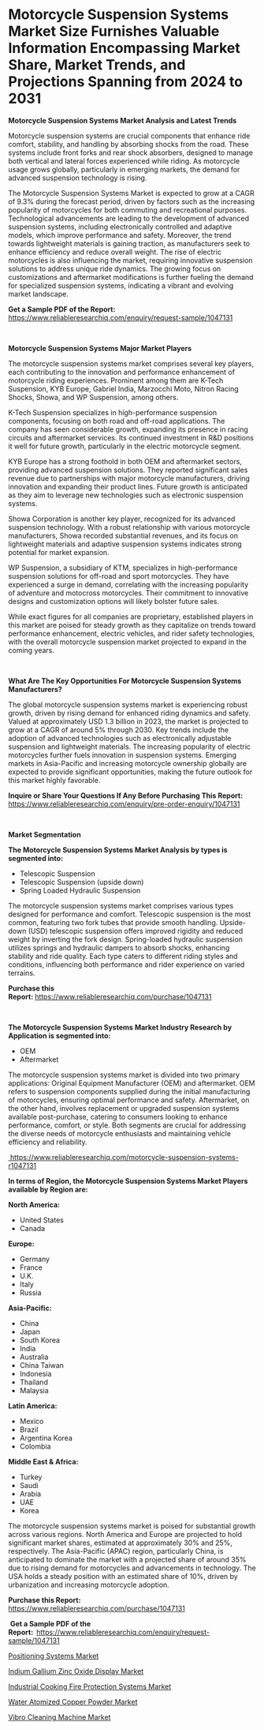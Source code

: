 <p><h1>Motorcycle Suspension Systems Market Size Furnishes Valuable Information Encompassing Market Share, Market Trends, and Projections Spanning from 2024 to 2031</h1></p><p><strong>Motorcycle Suspension Systems Market Analysis and Latest Trends</strong></p>
<p><p>Motorcycle suspension systems are crucial components that enhance ride comfort, stability, and handling by absorbing shocks from the road. These systems include front forks and rear shock absorbers, designed to manage both vertical and lateral forces experienced while riding. As motorcycle usage grows globally, particularly in emerging markets, the demand for advanced suspension technology is rising.</p><p>The Motorcycle Suspension Systems Market is expected to grow at a CAGR of 9.3% during the forecast period, driven by factors such as the increasing popularity of motorcycles for both commuting and recreational purposes. Technological advancements are leading to the development of advanced suspension systems, including electronically controlled and adaptive models, which improve performance and safety. Moreover, the trend towards lightweight materials is gaining traction, as manufacturers seek to enhance efficiency and reduce overall weight. The rise of electric motorcycles is also influencing the market, requiring innovative suspension solutions to address unique ride dynamics. The growing focus on customizations and aftermarket modifications is further fueling the demand for specialized suspension systems, indicating a vibrant and evolving market landscape.</p></p>
<p><strong>Get a Sample PDF of the Report:&nbsp;</strong> <a href="https://www.reliableresearchiq.com/enquiry/request-sample/1047131?utm_campaign=1123&utm_medium=2&utm_source=Github&utm_content=ia&utm_term=06122024&utm_id=motorcycle-suspension-systems">https://www.reliableresearchiq.com/enquiry/request-sample/1047131</a></p>
<p>&nbsp;</p>
<p><strong>Motorcycle Suspension Systems Major Market Players</strong></p>
<p><p>The motorcycle suspension systems market comprises several key players, each contributing to the innovation and performance enhancement of motorcycle riding experiences. Prominent among them are K-Tech Suspension, KYB Europe, Gabriel India, Marzocchi Moto, Nitron Racing Shocks, Showa, and WP Suspension, among others.</p><p>K-Tech Suspension specializes in high-performance suspension components, focusing on both road and off-road applications. The company has seen considerable growth, expanding its presence in racing circuits and aftermarket services. Its continued investment in R&D positions it well for future growth, particularly in the electric motorcycle segment.</p><p>KYB Europe has a strong foothold in both OEM and aftermarket sectors, providing advanced suspension solutions. They reported significant sales revenue due to partnerships with major motorcycle manufacturers, driving innovation and expanding their product lines. Future growth is anticipated as they aim to leverage new technologies such as electronic suspension systems.</p><p>Showa Corporation is another key player, recognized for its advanced suspension technology. With a robust relationship with various motorcycle manufacturers, Showa recorded substantial revenues, and its focus on lightweight materials and adaptive suspension systems indicates strong potential for market expansion.</p><p>WP Suspension, a subsidiary of KTM, specializes in high-performance suspension solutions for off-road and sport motorcycles. They have experienced a surge in demand, correlating with the increasing popularity of adventure and motocross motorcycles. Their commitment to innovative designs and customization options will likely bolster future sales.</p><p>While exact figures for all companies are proprietary, established players in this market are poised for steady growth as they capitalize on trends toward performance enhancement, electric vehicles, and rider safety technologies, with the overall motorcycle suspension market projected to expand in the coming years.</p></p>
<p>&nbsp;</p>
<p><strong>What Are The Key Opportunities For Motorcycle Suspension Systems Manufacturers?</strong></p>
<p><p>The global motorcycle suspension systems market is experiencing robust growth, driven by rising demand for enhanced riding dynamics and safety. Valued at approximately USD 1.3 billion in 2023, the market is projected to grow at a CAGR of around 5% through 2030. Key trends include the adoption of advanced technologies such as electronically adjustable suspension and lightweight materials. The increasing popularity of electric motorcycles further fuels innovation in suspension systems. Emerging markets in Asia-Pacific and increasing motorcycle ownership globally are expected to provide significant opportunities, making the future outlook for this market highly favorable.</p></p>
<p><strong>Inquire or Share Your Questions If Any Before Purchasing This Report:</strong> <a href="https://www.reliableresearchiq.com/enquiry/pre-order-enquiry/1047131?utm_campaign=1123&utm_medium=2&utm_source=Github&utm_content=ia&utm_term=06122024&utm_id=motorcycle-suspension-systems">https://www.reliableresearchiq.com/enquiry/pre-order-enquiry/1047131</a></p>
<p>&nbsp;</p>
<p><strong>Market Segmentation</strong></p>
<p><strong>The Motorcycle Suspension Systems Market Analysis by types is segmented into:</strong></p>
<p><ul><li>Telescopic Suspension</li><li>Telescopic Suspension (upside down)</li><li>Spring Loaded Hydraulic Suspension</li></ul></p>
<p><p>The motorcycle suspension systems market comprises various types designed for performance and comfort. Telescopic suspension is the most common, featuring two fork tubes that provide smooth handling. Upside-down (USD) telescopic suspension offers improved rigidity and reduced weight by inverting the fork design. Spring-loaded hydraulic suspension utilizes springs and hydraulic dampers to absorb shocks, enhancing stability and ride quality. Each type caters to different riding styles and conditions, influencing both performance and rider experience on varied terrains.</p></p>
<p><strong>Purchase this Report:&nbsp;</strong><a href="https://www.reliableresearchiq.com/purchase/1047131?utm_campaign=1123&utm_medium=2&utm_source=Github&utm_content=ia&utm_term=06122024&utm_id=motorcycle-suspension-systems">https://www.reliableresearchiq.com/purchase/1047131</a></p>
<p>&nbsp;</p>
<p><strong>The Motorcycle Suspension Systems Market Industry Research by Application is segmented into:</strong></p>
<p><ul><li>OEM</li><li>Aftermarket</li></ul></p>
<p><p>The motorcycle suspension systems market is divided into two primary applications: Original Equipment Manufacturer (OEM) and aftermarket. OEM refers to suspension components supplied during the initial manufacturing of motorcycles, ensuring optimal performance and safety. Aftermarket, on the other hand, involves replacement or upgraded suspension systems available post-purchase, catering to consumers looking to enhance performance, comfort, or style. Both segments are crucial for addressing the diverse needs of motorcycle enthusiasts and maintaining vehicle efficiency and reliability.</p></p>
<p><a href="https://www.reliableresearchiq.com/motorcycle-suspension-systems-r1047131?utm_campaign=1123&utm_medium=2&utm_source=Github&utm_content=ia&utm_term=06122024&utm_id=motorcycle-suspension-systems">&nbsp;https://www.reliableresearchiq.com/motorcycle-suspension-systems-r1047131</a></p>
<p><strong>In terms of Region, the Motorcycle Suspension Systems Market Players available by Region are:</strong></p>
<p>
    <p> <strong> North America: </strong>
        <ul>
            <li>United States</li>
            <li>Canada</li>
        </ul>
        </p> 
    <p> <strong> Europe: </strong>
        <ul>
            <li>Germany</li>
            <li>France</li>
            <li>U.K.</li>
            <li>Italy</li>
            <li>Russia</li>
        </ul>
        </p> 
    <p> <strong> Asia-Pacific: </strong>
        <ul>
            <li>China</li>
            <li>Japan</li>
            <li>South Korea</li>
            <li>India</li>
            <li>Australia</li>
            <li>China Taiwan</li>
            <li>Indonesia</li>
            <li>Thailand</li>
            <li>Malaysia</li>
        </ul>
        </p> 
    <p> <strong> Latin America: </strong>
        <ul>
            <li>Mexico</li>
            <li>Brazil</li>
            <li>Argentina Korea</li>
            <li>Colombia</li>
        </ul>
        </p> 
    <p> <strong> Middle East & Africa: </strong>
        <ul>
            <li>Turkey</li>
            <li>Saudi</li>
            <li>Arabia</li>
            <li>UAE</li>
            <li>Korea</li>
        </ul>
    </p>
    </p>
<p><p>The motorcycle suspension systems market is poised for substantial growth across various regions. North America and Europe are projected to hold significant market shares, estimated at approximately 30% and 25%, respectively. The Asia-Pacific (APAC) region, particularly China, is anticipated to dominate the market with a projected share of around 35% due to rising demand for motorcycles and advancements in technology. The USA holds a steady position with an estimated share of 10%, driven by urbanization and increasing motorcycle adoption.</p></p>
<p><strong>Purchase this Report: </strong><a href="https://www.reliableresearchiq.com/purchase/1047131?utm_campaign=1123&utm_medium=2&utm_source=Github&utm_content=ia&utm_term=06122024&utm_id=motorcycle-suspension-systems">https://www.reliableresearchiq.com/purchase/1047131</a></p>
<p>&nbsp;<strong>Get a Sample PDF of the Report:&nbsp;&nbsp;</strong><a href="https://www.reliableresearchiq.com/enquiry/request-sample/1047131?utm_campaign=1123&utm_medium=2&utm_source=Github&utm_content=ia&utm_term=06122024&utm_id=motorcycle-suspension-systems">https://www.reliableresearchiq.com/enquiry/request-sample/1047131</a></p>
<p><strong></strong></p>
<p><p><a href="https://www.linkedin.com/pulse/competitive-analysis-positioning-systems-market-from-2024-1r2le?utm_campaign=1123&utm_medium=2&utm_source=Github&utm_content=ia&utm_term=06122024&utm_id=motorcycle-suspension-systems">Positioning Systems Market</a></p><p><a href="https://issuu.com/reportprime-2/docs/indium-gallium-zinc-oxide-display-market-size-2030?utm_campaign=1123&utm_medium=2&utm_source=Github&utm_content=ia&utm_term=06122024&utm_id=motorcycle-suspension-systems">Indium Gallium Zinc Oxide Display Market</a></p><p><a href="https://github.com/dierdrecrichton210/Market-Research-Report-List-1/blob/main/industrial-cooking-fire-protection-systems-market.md?utm_campaign=1123&utm_medium=2&utm_source=Github&utm_content=ia&utm_term=06122024&utm_id=motorcycle-suspension-systems">Industrial Cooking Fire Protection Systems Market</a></p><p><a href="https://www.linkedin.com/pulse/water-atomized-copper-powder-market-size-trends-10-growth-hejme?utm_campaign=1123&utm_medium=2&utm_source=Github&utm_content=ia&utm_term=06122024&utm_id=motorcycle-suspension-systems">Water Atomized Copper Powder Market</a></p><p><a href="https://issuu.com/reportprime-2/docs/vibro-cleaning-machine-market-size-2030.pptx?utm_campaign=1123&utm_medium=2&utm_source=Github&utm_content=ia&utm_term=06122024&utm_id=motorcycle-suspension-systems">Vibro Cleaning Machine Market</a></p></p>